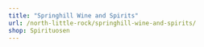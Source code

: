 ```yaml
---
title: "Springhill Wine and Spirits"
url: /north-little-rock/springhill-wine-and-spirits/
shop: Spirituosen
---
```

